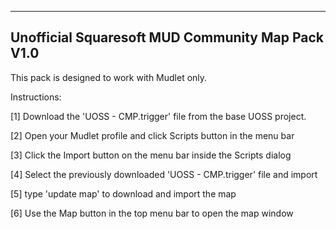 --------------------
Unofficial Squaresoft MUD Community Map Pack V1.0
--------------------

This pack is designed to work with Mudlet only.

Instructions:

[1] Download the 'UOSS - CMP.trigger' file from the base UOSS project.

[2] Open your Mudlet profile and click Scripts button in the menu bar

[3] Click the Import button on the menu bar inside the Scripts dialog

[4] Select the previously downloaded 'UOSS - CMP.trigger' file and import

[5] type 'update map' to download and import the map

[6] Use the Map button in the top menu bar to open the map window
